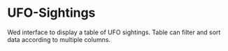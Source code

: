 # UFO-Sightings
Wed interface to display a table of UFO sightings. Table can filter and sort data according to multiple columns. 
